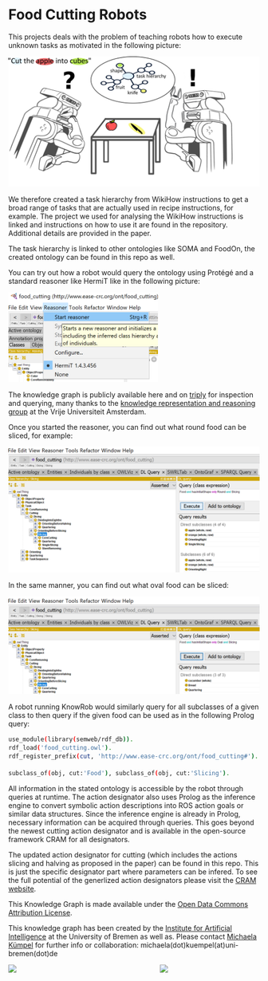 # Food Cutting Robots

This projects deals with the problem of teaching robots how to execute unknown tasks as motivated in the following picture:

<img src="img/Motivation.jpg" width="600" alt="Cutting Food Motivation"/><br>

We therefore created a task hierarchy from WikiHow instructions to get a broad range of tasks that are actually used in recipe instructions, for example. 
The project we used for analysing the WikiHow instructions is linked and instructions on how to use it are found in the repository. Additional details are provided in the paper. 

The task hierarchy is linked to other ontologies like SOMA and FoodOn, the created ontology can be found in this repo as well.

You can try out how a robot would query the ontology using Protégé and a standard reasoner like HermiT like in the following picture:

<img src="img/StartReasoner.png" width="300" alt="Starting the reasoner"/><br>

The knowledge graph is publicly available here and on <a href="https://api.krr.triply.cc/datasets/mkumpel/FruitCuttingKG/services/FruitCuttingKG/sparql">triply</a> for inspection and querying, many thanks to the <a href="https://krr.cs.vu.nl/">knowledge representation and reasoning group</a> at the Vrije Universiteit Amsterdam.

Once you started the reasoner, you can find out what round food can be sliced, for example:

<img src="img/SlicingDL.png" width="600" alt="DL query round, slicing"/><br>

In the same manner, you can find out what oval food can be sliced:

<img src="img/SlicingOvalDL.png" width="600" alt="DL query oval, slicing"/><br>

A robot running KnowRob would similarly query for all subclasses of a given class to then query if the given food can be used as in the following Prolog query:
```bash
use_module(library(semweb/rdf_db)).
rdf_load('food_cutting.owl').
rdf_register_prefix(cut, 'http://www.ease-crc.org/ont/food_cutting#').

subclass_of(obj, cut:'Food'), subclass_of(obj, cut:'Slicing').
```

All information in the stated ontology is accessible by the robot through queries at runtime. The action designator also uses Prolog as the inference engine to convert symbolic action descriptions into ROS action goals or similar data structures. Since the inference engine is already in Prolog, necessary information can be acquired through queries. This goes beyond the newest cutting action designator and is available in the open-source framework CRAM for all designators. 

The updated action designator for cutting (which includes the actions slicing and halving as proposed in the paper) can be found in this repo. This is just the specific designator part where parameters can be infered. To see the full potential of the generlized action designators please visit the <a href="https://cram-system.org/">CRAM website</a>. 

This Knowledge Graph is made available under the <a href="http://opendatacommons.org/licenses/by/1.0/">Open Data Commons Attribution License</a>.


This knowledge graph has been created by the <a href="https://ai.uni-bremen.de/">Institute for Artificial Intelligence</a> at the University of Bremen as well as. Please contact <a href="https://ai.uni-bremen.de/team/michaela_k%C3%BCmpel">Michaela Kümpel</a> for further info or collaboration: michaela(dot)kuempel(at)uni-bremen(dot)de

<img src="UseCaseImg/ai_logo.png" width="200"/><img align=right src="UseCaseImg/university_new.png" width="200"/>
